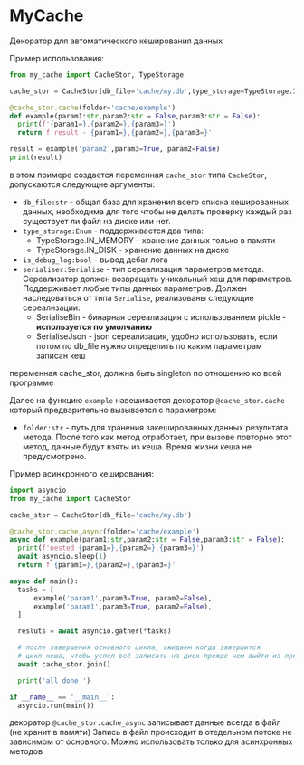 # MyCache
Декоратор для автоматического кеширования данных

Пример использования:
```python
from my_cache import CacheStor, TypeStorage

cache_stor = CacheStor(db_file='cache/my.db',type_storage=TypeStorage.IN_DISK)

@cache_stor.cache(folder='cache/example')
def example(param1:str,param2:str = False,param3:str = False):
  print(f'{param1=},{param2=},{param3=}')
  return f'result - {param1=},{param2=},{param3=}'

result = example('param2',param3=True, param2=False)
print(result)
```
в этом примере создается переменная ``cache_stor`` типа ``CacheStor``, допускаются следующие аргументы:
* ``db_file:str`` - общая база для хранения всего списка кешированных данных, необходима для того чтобы не делать проверку каждый раз существует ли файл на диске или нет. 
* ``type_storage:Enum`` - поддерживается два типа:
  * TypeStorage.IN_MEMORY - хранение данных только в памяти
  * TypeStorage.IN_DISK - хранение данных на диске
* ``is_debug_log:bool`` - вывод дебаг лога
* ``serialiser:Serialise`` - тип сереализация параметров метода. Сереализатор должен возвращать уникальный хеш для параметров. Поддерживает любые типы данных параметров. Должен наследоваться от типа ``Serialise``, реализованы следующие сереализации:
    * SerialiseBin - бинарная сереализация с использованием pickle - **используется по умолчанию**
    * SerialiseJson - json сереализация, удобно использовать, если потом по db_file нужно определить по каким параметрам записан кеш

переменная cache_stor, должна быть singleton по отношению ко всей программе

Далее на функцию ``example`` навешивается декоратор ``@cache_stor.cache`` который предварительно вызывается с параметром:
* ``folder:str`` - путь для хранения закешированных данных результата метода. После того как метод отработает, при вызове повторно этот метод, данные будут взяты из кеша. Время жизни кеша не предусмотрено.



Пример асинхронного кеширования:
```python
import asyncio
from my_cache import CacheStor

cache_stor = CacheStor(db_file='cache/my.db')

@cache_stor.cache_async(folder='cache/example')
async def example(param1:str,param2:str = False,param3:str = False):
  print(f'nested {param1=},{param2=},{param3=}')    
  await asyncio.sleep(1)
  return f'{param1=},{param2=},{param3=}'

async def main():
  tasks = [
      example('param1',param3=True, param2=False),
      example('param1',param3=True, param2=False),
  ]

  resluts = await asyncio.gather(*tasks)

  # после завершения основного цикла, ожидаем когда завершится
  # цикл кеша, чтобы успел всё записать на диск прежде чем выйти из программы 
  await cache_stor.join()

  print('all done ')

if __name__ == '__main__':
  asyncio.run(main())

```

декоратор ``@cache_stor.cache_async`` записывает данные всегда в файл (не хранит в памяти)
Запись в файл происходит в отедельном потоке не зависимом от основного.
Можно использовать только для асинхронных методов



